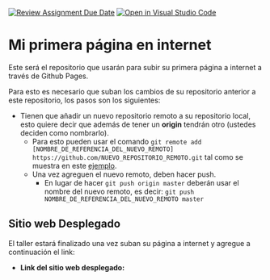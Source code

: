 [![Review Assignment Due Date](https://classroom.github.com/assets/deadline-readme-button-24ddc0f5d75046c5622901739e7c5dd533143b0c8e959d652212380cedb1ea36.svg)](https://classroom.github.com/a/wy9_8A-A)
[![Open in Visual Studio Code](https://classroom.github.com/assets/open-in-vscode-718a45dd9cf7e7f842a935f5ebbe5719a5e09af4491e668f4dbf3b35d5cca122.svg)](https://classroom.github.com/online_ide?assignment_repo_id=13699777&assignment_repo_type=AssignmentRepo)
# Mi primera página en internet
Este será el repositorio que usarán para subir su primera página a internet a través de Github Pages.

Para esto es necesario que suban los cambios de su repositorio anterior a este repositorio, los pasos son los siguientes:
- Tienen que añadir un nuevo repositorio remoto a su repositorio local, esto quiere decir que además de tener un **origin** tendrán otro (ustedes deciden como nombrarlo).
  - Para esto pueden usar el comando `git remote add [NOMBRE_DE_REFERENCIA_DEL_NUEVO_REMOTO] https://github.com/NUEVO_REPOSITORIO_REMOTO.git` tal como se muestra en este [ejemplo](https://articles.assembla.com/en/articles/1136998-how-to-add-a-new-remote-to-your-git-repo).
  - Una vez agreguen el nuevo remoto, deben hacer push.
     - En lugar de hacer `git push origin master` deberán usar el nombre del nuevo remoto, es decir: `git push NOMBRE_DE_REFERENCIA_DEL_NUEVO_REMOTO master`


## Sitio web Desplegado
El taller estará finalizado una vez suban su página a internet y agregue a continuación el link:
- **Link del sitio web desplegado:**
